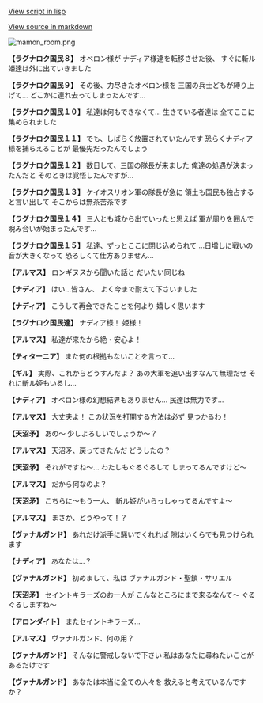 [View script in lisp](../scripts/100402060.txt)

[View source in markdown](100402060.md)

![mamon_room.png](../images/backgrounds/mamon_room.png)

**【ラグナロク国民８】**
オベロン様が
ナディア様達を転移させた後、
すぐに斬ル姫達は外に出ていきました

**【ラグナロク国民９】**
その後、力尽きたオベロン様を
三国の兵士どもが縛り上げて…
どこかに連れ去ってしまったんです…

**【ラグナロク国民１０】**
私達は何もできなくて…
生きている者達は
全てここに集められました

**【ラグナロク国民１１】**
でも、しばらく放置されていたんです
恐らくナディア様を捕らえることが
最優先だったんでしょう

**【ラグナロク国民１２】**
数日して、三国の隊長が来ました
俺達の処遇が決まったんだと
そのときは覚悟したんですが…

**【ラグナロク国民１３】**
ケイオスリオン軍の隊長が急に
領土も国民も独占すると言い出して
そこからは無茶苦茶です

**【ラグナロク国民１４】**
三人とも城から出ていったと思えば
軍が周りを囲んで
睨み合いが始まったんです…

**【ラグナロク国民１５】**
私達、ずっとここに閉じ込められて
…日増しに戦いの音が大きくなって
恐ろしくて仕方ありません…

**【アルマス】**
ロンギヌスから聞いた話と
だいたい同じね

**【ナディア】**
はい…皆さん、
よく今まで耐えて下さいました

**【ナディア】**
こうして再会できたことを何より
嬉しく思います

**【ラグナロク国民達】**
ナディア様！
姫様！

**【アルマス】**
私達が来たから絶・安心よ！

**【ティターニア】**
また何の根拠もないことを言って…

**【ギル】**
実際、これからどうすんだよ？
あの大軍を追い出すなんて無理だぜ
それに斬ル姫もいるし…

**【ナディア】**
オベロン様の幻想結界もありません…
民達は無力です…

**【アルマス】**
大丈夫よ！
この状況を打開する方法は必ず
見つかるわ！

**【天沼矛】**
あの～
少しよろしいでしょうか～？

**【アルマス】**
天沼矛、戻ってきたんだ
どうしたの？

**【天沼矛】**
それがですね～…
わたしもぐるぐるして
しまってるんですけど～

**【アルマス】**
だから何なのよ？

**【天沼矛】**
こちらに～もう一人、
斬ル姫がいらっしゃってるんですよ～

**【アルマス】**
まさか、どうやって！？

**【ヴァナルガンド】**
あれだけ派手に騒いでくれれば
隙はいくらでも見つけられます

**【ナディア】**
あなたは…？

**【ヴァナルガンド】**
初めまして、私は
ヴァナルガンド・聖鎖・サリエル

**【天沼矛】**
セイントキラーズのお一人が
こんなところにまで来るなんて～
ぐるぐるしますね～

**【アロンダイト】**
またセイントキラーズ…

**【アルマス】**
ヴァナルガンド、何の用？

**【ヴァナルガンド】**
そんなに警戒しないで下さい
私はあなたに尋ねたいことが
あるだけです

**【ヴァナルガンド】**
あなたは本当に全ての人々を
救えると考えているんですか？
